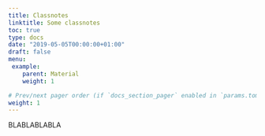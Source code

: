 ```yaml
---
title: Classnotes
linktitle: Some classnotes
toc: true
type: docs
date: "2019-05-05T00:00:00+01:00"
draft: false
menu:
 example:
    parent: Material
    weight: 1

# Prev/next pager order (if `docs_section_pager` enabled in `params.toml`)
weight: 1
---
```




BLABLABLABLA




